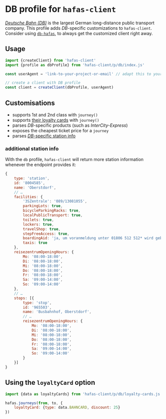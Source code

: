 # DB profile for `hafas-client`

[*Deutsche Bahn (DB)*](https://en.wikipedia.org/wiki/Deutsche_Bahn) is the largest German long-distance public transport company. This profile adds *DB*-specific customizations to `hafas-client`. Consider using [`db-hafas`](https://github.com/derhuerst/db-hafas#db-hafas), to always get the customized client right away.

## Usage

```js
import {createClient} from 'hafas-client'
import {profile as dbProfile} from 'hafas-client/p/db/index.js'

const userAgent = 'link-to-your-project-or-email' // adapt this to your project!

// create a client with DB profile
const client = createClient(dbProfile, userAgent)
```


## Customisations

- supports 1st and 2nd class with `journey()`
- supports [their loyalty cards](https://en.wikipedia.org/wiki/Deutsche_Bahn#Tickets) with `journey()`
- parses *DB*-specific products (such as *InterCity-Express*)
- exposes the cheapest ticket price for a `journey`
- parses [*DB*-specific station info](#additional-station-info)

### additional station info

With the `db` profile, `hafas-client` will return more station information whenever the endpoint provides it:

```js
{
	type: 'station',
	id: '8004585',
	name: 'Oberstdorf',
	// …
	facilities: {
		'3SZentrale': '089/13081055',
		parkingLots: true,
		bicycleParkingRacks: true,
		localPublicTransport: true,
		toilets: true,
		lockers: true,
		travelShop: true,
		stepFreeAccess: true,
		boardingAid: 'ja, um voranmeldung unter 01806 512 512* wird gebeten',
		taxis: true
	},
	reisezentrumOpeningHours: {
		Mo: '08:00-18:00',
		Di: '08:00-18:00',
		Mi: '08:00-18:00',
		Do: '08:00-18:00',
		Fr: '08:00-18:00',
		Sa: '09:00-14:00',
		So: '09:00-14:00'
	},
	// …
	stops: [{
		type: 'stop',
		id: '965503',
		name: 'Busbahnhof, Oberstdorf',
		// …
		reisezentrumOpeningHours: {
			Mo: '08:00-18:00',
			Di: '08:00-18:00',
			Mi: '08:00-18:00',
			Do: '08:00-18:00',
			Fr: '08:00-18:00',
			Sa: '09:00-14:00',
			So: '09:00-14:00'
		}
	}]
}
```

## Using the `loyaltyCard` option

```js
import {data as loyaltyCards} from 'hafas-client/p/db/loyalty-cards.js'

hafas.journeys(from, to, {
	loyaltyCard: {type: data.BAHNCARD, discount: 25}
})
```
